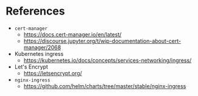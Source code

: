 # References

- `cert-manager`
  - <https://docs.cert-manager.io/en/latest/>
  - <https://discourse.jupyter.org/t/wip-documentation-about-cert-manager/2068>
- Kubernetes ingress
  - <https://kubernetes.io/docs/concepts/services-networking/ingress/>
- Let's Encrypt
  - <https://letsencrypt.org/>
- `nginx-ingress`
  - <https://github.com/helm/charts/tree/master/stable/nginx-ingress>
